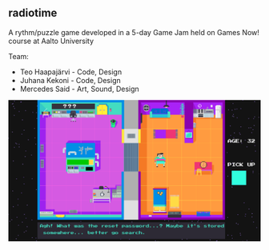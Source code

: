 ## radiotime

A rythm/puzzle game developed in a 5-day Game Jam held on Games Now! course at Aalto University
  
Team:
* Teo Haapajärvi - Code, Design
* Juhana Kekoni - Code, Design
* Mercedes Said - Art, Sound, Design

![](doc/preview.png)
